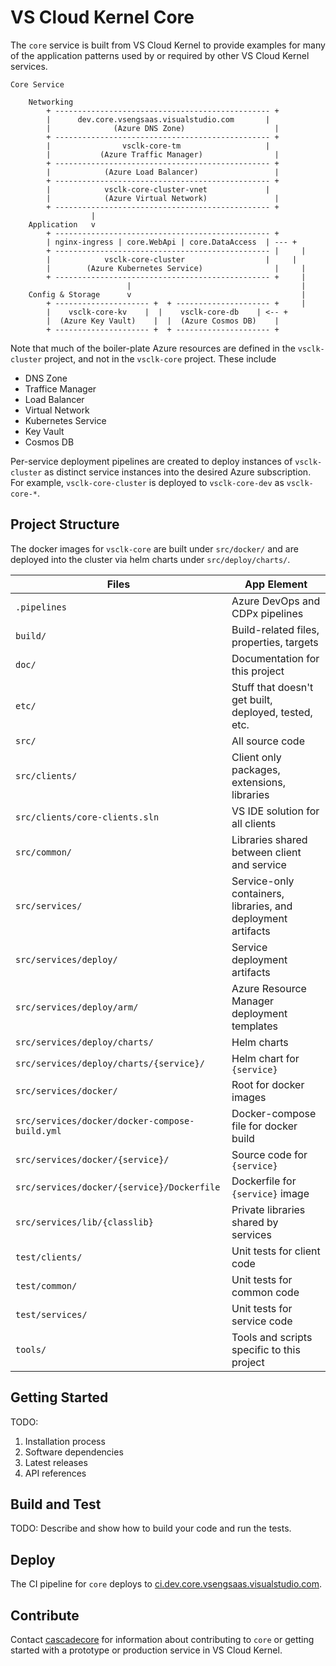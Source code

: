 # VS Cloud Kernel Core

The `core` service is built from VS Cloud Kernel to provide examples for many of the application patterns used by or required by other VS Cloud Kernel services.

```text
Core Service

    Networking
        + ------------------------------------------------ +
        |      dev.core.vsengsaas.visualstudio.com       |
        |              (Azure DNS Zone)                    |
        + ------------------------------------------------ +
        |                vsclk-core-tm                   |
        |           (Azure Traffic Manager)                |
        + ------------------------------------------------ +
        |            (Azure Load Balancer)                 |
        + ------------------------------------------------ +
        |            vsclk-core-cluster-vnet             |
        |            (Azure Virtual Network)               |
        + ------------------------------------------------ +
                  |
    Application   v
        + ------------------------------------------------ +
        | nginx-ingress | core.WebApi | core.DataAccess  | --- +
        + ------------------------------------------------ |     |
        |            vsclk-core-cluster                  |     |
        |        (Azure Kubernetes Service)                |     |
        + ------------------------------------------------ +     |
                          |                                      |
    Config & Storage      v                                      |
        + --------------------- +  + --------------------- +     |
        |    vsclk-core-kv    |  |    vsclk-core-db    | <-- +
        |  (Azure Key Vault)    |  |  (Azure Cosmos DB)    |
        + --------------------- +  + --------------------- +
```

Note that much of the boiler-plate Azure resources are defined in the `vsclk-cluster` project, and not in the `vsclk-core` project. These include

- DNS Zone
- Traffice Manager
- Load Balancer
- Virtual Network
- Kubernetes Service
- Key Vault
- Cosmos DB

Per-service deployment pipelines are created to deploy instances of `vsclk-cluster` as distinct service instances into the desired Azure subscription. For example, `vsclk-core-cluster` is deployed to `vsclk-core-dev` as `vsclk-core-*`.

## Project Structure

The docker images for `vsclk-core` are built under `src/docker/` and are deployed into the cluster via helm charts under `src/deploy/charts/`.

| Files | App Element |
| --- | --- |
| `.pipelines` | Azure DevOps and CDPx pipelines |
| `build/` | Build-related files, properties, targets |
| `doc/` | Documentation for this project |
| `etc/` | Stuff that doesn't get built, deployed, tested, etc. |
| `src/` | All source code |
| `src/clients/` | Client only packages, extensions, libraries |
| `src/clients/core-clients.sln` | VS IDE solution for all clients |
| `src/common/` | Libraries shared between client and service |
| `src/services/` | Service-only containers, libraries, and deployment artifacts |
| `src/services/deploy/` | Service deployment artifacts |
| `src/services/deploy/arm/` | Azure Resource Manager deployment templates |
| `src/services/deploy/charts/` | Helm charts |
| `src/services/deploy/charts/{service}/` | Helm chart for `{service}` |
| `src/services/docker/` | Root for docker images |
| `src/services/docker/docker-compose-build.yml` | Docker-compose file for docker build |
| `src/services/docker/{service}/` | Source code for `{service}` |
| `src/services/docker/{service}/Dockerfile` | Dockerfile for `{service}` image |
| `src/services/lib/{classlib}` | Private libraries shared by services |
| `test/clients/` | Unit tests for client code |
| `test/common/` | Unit tests for common code |
| `test/services/` | Unit tests for service code |
| `tools/` | Tools and scripts specific to this project |

## Getting Started

TODO:

1. Installation process
2. Software dependencies
3. Latest releases
4. API references

## Build and Test

TODO: Describe and show how to build your code and run the tests.

## Deploy

The CI pipeline for `core` deploys to [ci.dev.core.vsengsaas.visualstudio.com](https://ci.dev.core.vsengsaas.visualstudio.com).

## Contribute

Contact [cascadecore](mailto:cascadecore.microsoft.com) for information about contributing to `core` or getting started with a prototype or production service in VS Cloud Kernel.

<!-- If you want to learn more about creating good readme files then refer the following [guidelines](https://www.visualstudio.com/en-us/docs/git/create-a-readme). You can also seek inspiration from the below readme files:
- [ASP.NET Core](https://github.com/aspnet/Home)
- [Visual Studio Code](https://github.com/Microsoft/vscode)
- [Chakra Core](https://github.com/Microsoft/ChakraCore) -->
